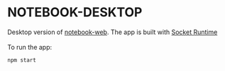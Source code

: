 # NOTEBOOK-DESKTOP

Desktop version of  [notebook-web](https://github.com/HelloXiuXiu/notebook-web).
The app is built with [Socket Runtime](https://socketsupply.co/guides/) 
<br>
<br>
To run the app:
```sh
npm start
```

